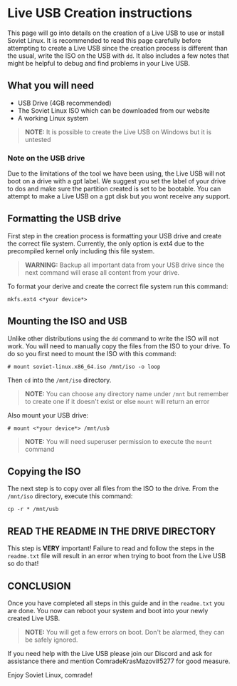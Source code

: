 # Live USB Creation instructions

This page will go into details on the creation of a Live USB to use or install
Soviet Linux. It is recommended to read this page carefully before attempting
to create a Live USB since the creation process is different than the usual,
write the ISO on the USB with `dd`. It also includes a few notes that might be
helpful to debug and find problems in your Live USB.

## What you will need

- USB Drive (4GB recommended)
- The Soviet Linux ISO which can be downloaded from our website
- A working Linux system

> **NOTE:** It is possible to create the Live USB on Windows but it is untested

### Note on the USB drive

Due to the limitations of the tool we have been using, the Live USB will not
boot on a drive with a gpt label. We suggest you set the label of your drive to
dos and make sure the partition created is set to be bootable. You can attempt
to make a Live USB on a gpt disk but you wont receive any support.

## Formatting the USB drive

First step in the creation process is formatting your USB drive and create the
correct file system. Currently, the only option is ext4 due to the precompiled
kernel only including this file system.

> **WARNING:** Backup all important data from your USB drive since the next
> command will erase all content from your drive.

To format your derive and create the correct file system run this command:

`mkfs.ext4 <*your device*>`

## Mounting the ISO and USB

Unlike other distributions using the `dd` command to write the ISO will not
work. You will need to manually copy the files from the ISO to your drive.
To do so you first need to mount the ISO with this command:

`# mount soviet-linux.x86_64.iso /mnt/iso -o loop`

Then `cd` into the `/mnt/iso` directory.

> **NOTE:** You can choose any directory name under `/mnt` but remember to
> create one if it doesn't exist or else `mount` will return an error

Also mount your USB drive:

`# mount <*your device*> /mnt/usb`

> **NOTE:** You will need superuser permission to execute the `mount` command

## Copying the ISO

The next step is to copy over all files from the ISO to the drive. From the
`/mnt/iso` directory, execute this command:

`cp -r * /mnt/usb`

## READ THE README IN THE DRIVE DIRECTORY

This step is **VERY** important! Failure to read and follow the steps in the
`readme.txt` file will result in an error when trying to boot from the Live USB
so do that!

## CONCLUSION

Once you have completed all steps in this guide and in the `readme.txt` you are
done. You now can reboot your system and boot into your newly created Live USB.

> **NOTE:** You will get a few errors on boot. Don't be alarmed, they can be
> safely ignored.

If you need help with the Live USB please join our Discord and ask for
assistance there and mention ComradeKrasMazov#5277 for good measure.

Enjoy Soviet Linux, comrade!
